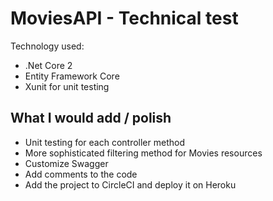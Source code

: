 # MoviesAPI - Technical test
Technology used:
- .Net Core 2
- Entity Framework Core
- Xunit for unit testing

## What I would add / polish
- Unit testing for each controller method
- More sophisticated filtering method for Movies resources
- Customize Swagger
- Add comments to the code
- Add the project to CircleCI and deploy it on Heroku
